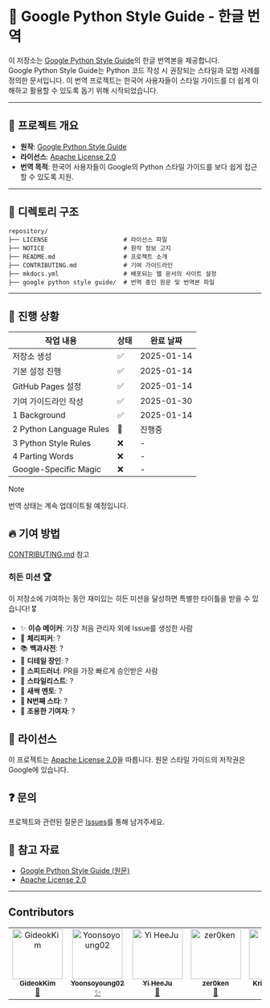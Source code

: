 # 📘 Google Python Style Guide - 한글 번역

이 저장소는 [Google Python Style Guide](https://google.github.io/styleguide/pyguide.html)의 한글 번역본을 제공합니다.  
Google Python Style Guide는 Python 코드 작성 시 권장되는 스타일과 모범 사례를 정의한 문서입니다.
이 번역 프로젝트는 한국어 사용자들이 스타일 가이드를 더 쉽게 이해하고 활용할 수 있도록 돕기 위해 시작되었습니다.

---

## 📌 프로젝트 개요

- **원작**: [Google Python Style Guide](https://google.github.io/styleguide/pyguide.html)
- **라이선스**: [Apache License 2.0](./LICENSE)
- **번역 목적**: 한국어 사용자들이 Google의 Python 스타일 가이드를 보다 쉽게 접근할 수 있도록 지원.

---

## 📂 디렉토리 구조

```
repository/
├── LICENSE                     # 라이선스 파일
├── NOTICE                      # 원작 정보 고지
├── README.md                   # 프로젝트 소개
├── CONTRIBUTING.md             # 기여 가이드라인
├── mkdocs.yml                  # 배포되는 웹 문서의 사이트 설정
├── google python style guide/  # 번역 중인 원문 및 번역본 파일
```

---

## 🚀 진행 상황

| 작업 내용               | 상태 | 완료 날짜  |
| ----------------------- | ---- | ---------- |
| 저장소 생성             | ✅   | 2025-01-14 |
| 기본 설정 진행          | ✅   | 2025-01-14 |
| GitHub Pages 설정       | ✅   | 2025-01-14 |
| 기여 가이드라인 작성    | ✅   | 2025-01-30 |
| 1 Background            | ✅   | 2025-01-14 |
| 2 Python Language Rules | 🔨   | 진행중     |
| 3 Python Style Rules    | ❌   | -          |
| 4 Parting Words         | ❌   | -          |
| Google-Specific Magic   | ❌   | -          |

> [!NOTE]
> 번역 상태는 계속 업데이트될 예정입니다.

## 🔥 기여 방법

[CONTRIBUTING.md](CONTRIBUTING.md) 참고

### 히든 미션 🏆

이 저장소에 기여하는 동안 재미있는 히든 미션을 달성하면 특별한 타이틀을 받을 수 있습니다! 🎖️

- ✨ **이슈 메이커**: 가장 처음 관리자 외에 Issue를 생성한 사람
- 🍒 **체리피커**: ?
- 📚 **백과사전**: ?
- 🧐 **디테일 장인**: ?
- 🚀 **스피드러너**: PR을 가장 빠르게 승인받은 사람
- 🎨 **스타일리스트**: ?
- 🌱 **새싹 멘토**: ?
- 🌟 **N번째 스타**: ?
- 🌙 **조용한 기여자**: ?

## 📄 라이선스

이 프로젝트는 [Apache License 2.0](LICENSE)을 따릅니다. 원문 스타일 가이드의 저작권은 Google에 있습니다.

## ❓ 문의

프로젝트와 관련된 질문은 [Issues](https://github.com/GideokKim/google-python-style-guide-kr/issues)를 통해 남겨주세요.

## 📖 참고 자료

- [Google Python Style Guide (원문)](https://google.github.io/styleguide/pyguide.html)
- [Apache License 2.0](http://www.apache.org/licenses/LICENSE-2.0)

---

## Contributors

<!-- ALL-CONTRIBUTORS-LIST:START - Do not remove or modify this section -->
<!-- prettier-ignore-start -->
<!-- markdownlint-disable -->
<table>
  <tbody>
    <tr>
      <td align="center"><a href="https://github.com/GideokKim"><img src="https://avatars.githubusercontent.com/u/79832255?v=4" width="100px;" alt="GideokKim"/><br /><sub><b>GideokKim</b></sub></a><br /><a href="#maintenance-GideokKim" title="Maintenance">🚧</a></td>
      <td align="center"><a href="https://github.com/Yoonsoyoung02"><img src="https://avatars.githubusercontent.com/u/192282690?v=4" width="100px;" alt="Yoonsoyoung02"/><br /><sub><b>Yoonsoyoung02</b></sub></a><br /><a href="#issue-maker" title="Issue Maker">✨</a></td>
      <td align="center"><a href="https://github.com/YiHeeJu"><img src="https://avatars.githubusercontent.com/u/177398433?v=4" width="100px;" alt="Yi HeeJu"/><br /><sub><b>Yi HeeJu</b></sub></a><br /><a href="#speed-runner" title="Speed Runner">🚀</a></td>
      <td align="center"><a href="https://github.com/zer0ken"><img src="https://avatars.githubusercontent.com/u/31297454?v=4" width="100px;" alt="zer0ken"/><br /><sub><b>zer0ken</b></sub></a><br /><a href="#contributor" title="Contributor">🤝</a></td>
      <td align="center"><a href="https://github.com/Kristyn-Yoon"><img src="https://avatars.githubusercontent.com/u/189988993?v=4" width="100px;" alt="Kristyn Yoon"/><br /><sub><b>Kristyn Yoon</b></sub></a><br /><a href="#contributor" title="Contributor">🤝</a></td>
    </tr>
  </tbody>
</table>

<!-- markdownlint-restore -->
<!-- prettier-ignore-end -->

<!-- ALL-CONTRIBUTORS-LIST:END -->

<br/>
